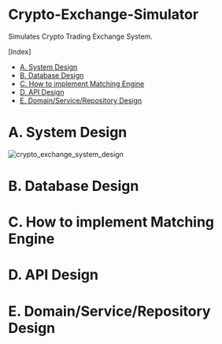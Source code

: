 # Crypto-Exchange-Simulator

Simulates Crypto Trading Exchange System.

[Index]

- [A. System Design](#a-system-design)
- [B. Database Design](#b-database-design)
- [C. How to implement Matching Engine](#c-how-to-implement-matching-engine)
- [D. API Design](#d-api-design)
- [E. Domain/Service/Repository Design](#e-domain-service-repository-design)

# A. System Design

![crypto_exchange_system_design](https://user-images.githubusercontent.com/63962555/158497586-695edab1-d7a5-4fc1-952f-179a42cff68d.jpg)

# B. Database Design

# C. How to implement Matching Engine

# D. API Design

# E. Domain/Service/Repository Design
